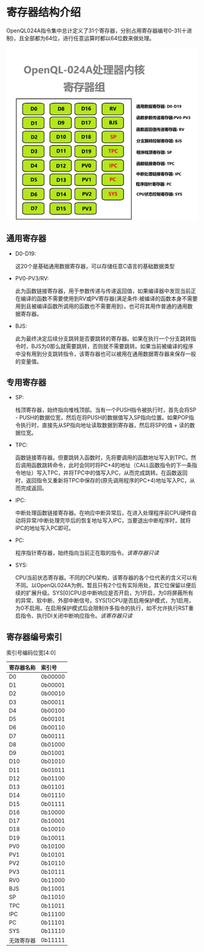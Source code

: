 # 寄存器结构介绍

OpenQL024A指令集中总计定义了31个寄存器，分别占用寄存器编号0-31(十进制)，且全部都为64位，进行任意运算时都以64位数来做处理。

![](./images/2.png)

## 通用寄存器

* D0-D19:

  这20个是基础通用数据寄存器，可以存储任意C语言的基础数据类型

* PV0-PV3/RV:
  
  此为函数链接寄存器，用于参数传递与传递返回值，如果编译器中发现当前正在编译的函数不需要使用到RV或PV寄存器(满足条件:被编译的函数本身不需要用到且被编译函数所调用的函数也不需要用到)，也可将其用作普通的通用数据寄存器。

* BJS:
  
  此为最终决定后续分支跳转是否要跳转的寄存器。如果在执行一个分支跳转指令时，BJS为0那么就需要跳转，否则就不需要跳转。如果当前被编译的程序中没有用到分支跳转指令，该寄存器也可以被用在通用数据寄存器来保存一般的变量值。

## 专用寄存器

* SP:	
  
  栈顶寄存器，始终指向堆栈顶部。当有一个PUSH指令被执行时，首先会将SP - PUSH的数据位宽，然后在将PUSH的数据值写入SP指向位置。如果POP指令执行时，直接先从SP指向地址读取数据到寄存器，然后将SP的值 + 读的数据位宽。

* TPC: 
  
  函数链接寄存器。但要跳转入函数时，先将要调用的函数地址写入到TPC。然后调用函数跳转命令，此时会同时将PC+4的地址（CALL函数指令的下一条指令地址）写入TPC，并将TPC中的值写入PC，从而完成跳转。在函数返回时，返回指令又重新将TPC中保存的(原先调用程序的PC+4)地址写入PC，从而完成返回。

* IPC: 
  
  中断处理函数链接寄存器。在响应中断异常后，在进入处理程序前CPU硬件自动将异常/中断处理完毕后的恢复地址写入IPC，当要退出中断程序时，就将IPC的地址写入PC即可。

* PC: 
  
  程序指针寄存器，始终指向当前正在取的指令。*该寄存器只读*

* SYS:
  
  CPU当前状态寄存器。不同的CPU架构，该寄存器的各个位代表的含义可以有不同。以OpenQL024A为例，暂且只有2个位有实际用处，其它位保留以便后续的扩展升级。SYS[0]CPU总中断响应是否开启，为1开启，为0将屏蔽所有的异常、软中断、外部中断信号。SYS[1]CPU是否启用保护模式，为1启用，为0不启用。在启用保护模式后会限制许多指令的执行，如不允许执行RST重启指令、执行DI关闭中断响应指令。*该寄存器只读*

## 寄存器编号索引

索引号编码位宽[4:0]

| 寄存器名称 | 索引号  |
| :--------- | :------ |
| D0         | 0b00000 |
| D1         | 0b00001 |
| D2         | 0b00010 |
| D3         | 0b00011 |
| D4         | 0b00100 |
| D5         | 0b00101 |
| D6         | 0b00110 |
| D7         | 0b00111 |
| D8         | 0b01000 |
| D9         | 0b01001 |
| D10        | 0b01010 |
| D11        | 0b01011 |
| D12        | 0b01100 |
| D13        | 0b01101 |
| D14        | 0b01110 |
| D15        | 0b01111 |
| D16        | 0b10000 |
| D17        | 0b10001 |
| D18        | 0b10010 |
| D19        | 0b10011 |
| PV0        | 0b10100 |
| PV1        | 0b10101 |
| PV2        | 0b10110 |
| PV3        | 0b10111 |
| RV0        | 0b11000 |
| BJS        | 0b11001 |
| SP         | 0b11010 |
| TPC        | 0b11011 |
| IPC        | 0b11100 |
| PC         | 0b11101 |
| SYS        | 0b11110 |
| 无效寄存器 | 0b11111 |